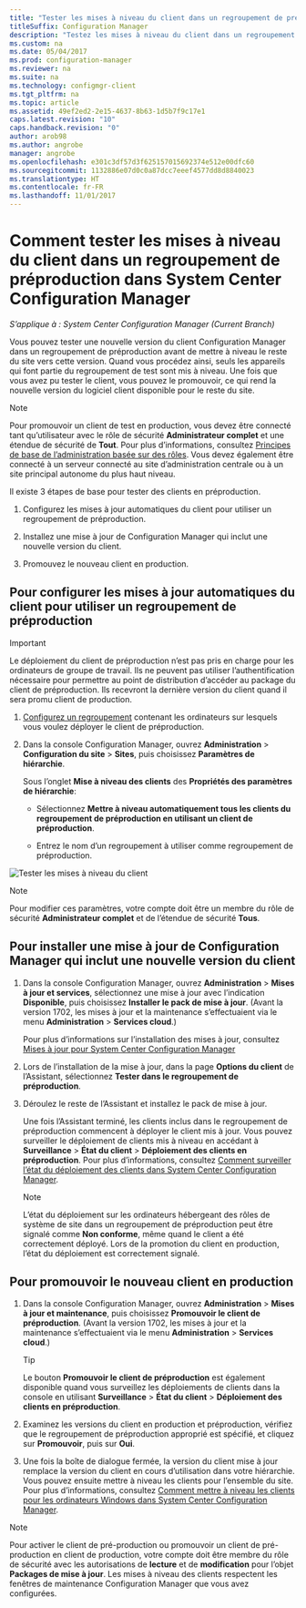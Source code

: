 ```yaml
---
title: "Tester les mises à niveau du client dans un regroupement de préproduction"
titleSuffix: Configuration Manager
description: "Testez les mises à niveau du client dans un regroupement de préproduction dans System Center Configuration Manager."
ms.custom: na
ms.date: 05/04/2017
ms.prod: configuration-manager
ms.reviewer: na
ms.suite: na
ms.technology: configmgr-client
ms.tgt_pltfrm: na
ms.topic: article
ms.assetid: 49ef2ed2-2e15-4637-8b63-1d5b7f9c17e1
caps.latest.revision: "10"
caps.handback.revision: "0"
author: arob98
ms.author: angrobe
manager: angrobe
ms.openlocfilehash: e301c3df57d3f625157015692374e512e00dfc60
ms.sourcegitcommit: 1132886e07d0c0a87dcc7eeef4577dd8d8840023
ms.translationtype: HT
ms.contentlocale: fr-FR
ms.lasthandoff: 11/01/2017
---
```

# <a name="how-to-test-client-upgrades-in-a-pre-production-collection-in-system-center-configuration-manager"></a>Comment tester les mises à niveau du client dans un regroupement de préproduction dans System Center Configuration Manager

*S’applique à : System Center Configuration Manager (Current Branch)*

Vous pouvez tester une nouvelle version du client Configuration Manager dans un regroupement de préproduction avant de mettre à niveau le reste du site vers cette version.  Quand vous procédez ainsi, seuls les appareils qui font partie du regroupement de test sont mis à niveau. Une fois que vous avez pu tester le client, vous pouvez le promouvoir, ce qui rend la nouvelle version du logiciel client disponible pour le reste du site.

> [!NOTE]
> Pour promouvoir un client de test en production, vous devez être connecté tant qu’utilisateur avec le rôle de sécurité **Administrateur complet** et une étendue de sécurité de **Tout**. Pour plus d’informations, consultez [Principes de base de l’administration basée sur des rôles](/sccm/core/understand/fundamentals-of-role-based-administration). Vous devez également être connecté à un serveur connecté au site d’administration centrale ou à un site principal autonome du plus haut niveau.

 Il existe 3 étapes de base pour tester des clients en préproduction.  

1.  Configurez les mises à jour automatiques du client pour utiliser un regroupement de préproduction.  

2.  Installez une mise à jour de Configuration Manager qui inclut une nouvelle version du client.  

3.  Promouvez le nouveau client en production.  

##  <a name="to-configure-automatic-client-upgrades-to-use-a-pre-production-collection"></a>Pour configurer les mises à jour automatiques du client pour utiliser un regroupement de préproduction  
> [!IMPORTANT]
> Le déploiement du client de préproduction n’est pas pris en charge pour les ordinateurs de groupe de travail. Ils ne peuvent pas utiliser l’authentification nécessaire pour permettre au point de distribution d’accéder au package du client de préproduction.  Ils recevront la dernière version du client quand il sera promu client de production.

1. [Configurez un regroupement](..\collections\create-collections.md) contenant les ordinateurs sur lesquels vous voulez déployer le client de préproduction.   

1.  Dans la console Configuration Manager, ouvrez **Administration** > **Configuration du site** > **Sites**, puis choisissez **Paramètres de hiérarchie**.  

     Sous l’onglet **Mise à niveau des clients** des **Propriétés des paramètres de hiérarchie**:  

    -   Sélectionnez **Mettre à niveau automatiquement tous les clients du regroupement de préproduction en utilisant un client de préproduction**.  

    -   Entrez le nom d’un regroupement à utiliser comme regroupement de préproduction.  

![Tester les mises à niveau du client](media/test-client-upgrades.png)

>[!NOTE]
>Pour modifier ces paramètres, votre compte doit être un membre du rôle de sécurité **Administrateur complet** et de l’étendue de sécurité **Tous**.


##  <a name="to-install-a-configuration-manager-update-that-includes-a-new-version-of-the-client"></a>Pour installer une mise à jour de Configuration Manager qui inclut une nouvelle version du client  

1.  Dans la console Configuration Manager, ouvrez **Administration** > **Mises à jour et services**, sélectionnez une mise à jour avec l’indication **Disponible**, puis choisissez **Installer le pack de mise à jour**. (Avant la version 1702, les mises à jour et la maintenance s’effectuaient via le menu **Administration** > **Services cloud**.)

     Pour plus d’informations sur l’installation des mises à jour, consultez [Mises à jour pour System Center Configuration Manager](../../../../core/servers/manage/updates.md)  

2.  Lors de l’installation de la mise à jour, dans la page **Options du client** de l’Assistant, sélectionnez **Tester dans le regroupement de préproduction**.  

3.  Déroulez le reste de l’Assistant et installez le pack de mise à jour.  

     Une fois l’Assistant terminé, les clients inclus dans le regroupement de préproduction commencent à déployer le client mis à jour. Vous pouvez surveiller le déploiement de clients mis à niveau en accédant à **Surveillance** > **État du client** > **Déploiement des clients en préproduction**. Pour plus d’informations, consultez [Comment surveiller l’état du déploiement des clients dans System Center Configuration Manager](../../../../core/clients/deploy/monitor-client-deployment-status.md).

    > [!NOTE]
    > L’état du déploiement sur les ordinateurs hébergeant des rôles de système de site dans un regroupement de préproduction peut être signalé comme **Non conforme**, même quand le client a été correctement déployé. Lors de la promotion du client en production, l’état du déploiement est correctement signalé.

##  <a name="to-promote-the-new-client-to-production"></a>Pour promouvoir le nouveau client en production  

1.  Dans la console Configuration Manager, ouvrez **Administration** > **Mises à jour et maintenance**, puis choisissez **Promouvoir le client de préproduction**. (Avant la version 1702, les mises à jour et la maintenance s’effectuaient via le menu **Administration** > **Services cloud**.)

    > [!TIP]
    > Le bouton **Promouvoir le client de préproduction** est également disponible quand vous surveillez les déploiements de clients dans la console en utilisant **Surveillance** > **État du client** > **Déploiement des clients en préproduction**.

2.  Examinez les versions du client en production et préproduction, vérifiez que le regroupement de préproduction approprié est spécifié, et cliquez sur **Promouvoir**, puis sur **Oui**.  

3.  Une fois la boîte de dialogue fermée, la version du client mise à jour remplace la version du client en cours d’utilisation dans votre hiérarchie. Vous pouvez ensuite mettre à niveau les clients pour l’ensemble du site. Pour plus d’informations, consultez [Comment mettre à niveau les clients pour les ordinateurs Windows dans System Center Configuration Manager](../../../../core/clients/manage/upgrade/upgrade-clients-for-windows-computers.md).  

>[!NOTE]
>Pour activer le client de pré-production ou promouvoir un client de pré-production en client de production, votre compte doit être membre du rôle de sécurité avec les autorisations de **lecture** et de **modification** pour l’objet **Packages de mise à jour**.
>Les mises à niveau des clients respectent les fenêtres de maintenance Configuration Manager que vous avez configurées.
